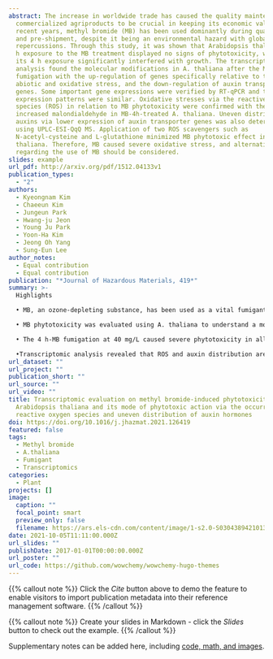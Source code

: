 ```yaml
---
abstract: The increase in worldwide trade has caused the quality maintenance of
  commercialized agriproducts to be crucial in keeping its economic value. In
  recent years, methyl bromide (MB) has been used dominantly during quarantine
  and pre-shipment, despite it being an environmental hazard with global
  repercussions. Through this study, it was shown that Arabidopsis thaliana’s 2
  h exposure to the MB treatment displayed no signs of phytotoxicity, whereas
  its 4 h exposure significantly interfered with growth. The transcriptomic
  analysis found the molecular modifications in A. thaliana after the MB
  fumigation with the up-regulation of genes specifically relative to the
  abiotic and oxidative stress, and the down-regulation of auxin transporter
  genes. Some important gene expressions were verified by RT-qPCR and their
  expression patterns were similar. Oxidative stresses via the reactive oxygen
  species (ROS) in relation to MB phytotoxicity were confirmed with the
  increased malondialdehyde in MB-4h-treated A. thaliana. Uneven distribution of
  auxins via lower expression of auxin transporter genes was also determined
  using UPLC-ESI-QqQ MS. Application of two ROS scavengers such as
  N-acetyl-cysteine and L-glutathione minimized MB phytotoxic effect in A.
  thaliana. Therefore, MB caused severe oxidative stress, and alternatives
  regarding the use of MB should be considered.
slides: example
url_pdf: http://arxiv.org/pdf/1512.04133v1
publication_types:
  - "2"
authors:
  - Kyeongnam Kim
  - Chaeeun Kim
  - Jungeun Park
  - Hwang-ju Jeon
  - Young Ju Park
  - Yoon-Ha Kim
  - Jeong Oh Yang
  - Sung-Eun Lee
author_notes:
  - Equal contribution
  - Equal contribution
publication: "*Journal of Hazardous Materials, 419*"
summary: >-
  Highlights

  • MB, an ozone-depleting substance, has been used as a vital fumigant in quarantine.

  • MB phytotoxicity was evaluated using A. thaliana to understand a molecular mechanism.

  • The 4 h-MB fumigation at 40 mg/L caused severe phytotoxicity in all evaluation indicators.

  •Transcriptomic analysis revealed that ROS and auxin distribution are strongly related to phytotoxicity.
url_dataset: ""
url_project: ""
publication_short: ""
url_source: ""
url_video: ""
title: Transcriptomic evaluation on methyl bromide-induced phytotoxicity in
  Arabidopsis thaliana and its mode of phytotoxic action via the occurrence of
  reactive oxygen species and uneven distribution of auxin hormones
doi: https://doi.org/10.1016/j.jhazmat.2021.126419
featured: false
tags:
  - Methyl bromide
  - A.thaliana
  - Fumigant
  - Transcriptomics
categories:
  - Plant
projects: []
image:
  caption: ""
  focal_point: smart
  preview_only: false
  filename: https://ars.els-cdn.com/content/image/1-s2.0-S0304389421013844-ga1.jpg
date: 2021-10-05T11:11:00.000Z
url_slides: ""
publishDate: 2017-01-01T00:00:00.000Z
url_poster: ""
url_code: https://github.com/wowchemy/wowchemy-hugo-themes
---
```


{{% callout note %}}
Click the *Cite* button above to demo the feature to enable visitors to import publication metadata into their reference management software.
{{% /callout %}}

{{% callout note %}}
Create your slides in Markdown - click the *Slides* button to check out the example.
{{% /callout %}}

Supplementary notes can be added here, including [code, math, and images](https://wowchemy.com/docs/writing-markdown-latex/).
